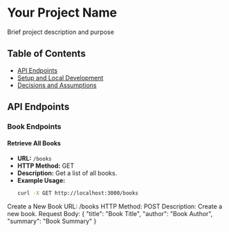 # Your Project Name

Brief project description and purpose

## Table of Contents

- [API Endpoints](#api-endpoints)
- [Setup and Local Development](#setup-and-local-development)
- [Decisions and Assumptions](#decisions-and-assumptions)

## API Endpoints

### Book Endpoints

#### Retrieve All Books

- **URL:** `/books`
- **HTTP Method:** GET
- **Description:** Get a list of all books.
- **Example Usage:**
  ```bash
  curl -X GET http://localhost:3000/books
Create a New Book
URL: /books
HTTP Method: POST
Description: Create a new book.
Request Body:
{
  "title": "Book Title",
  "author": "Book Author",
  "summary": "Book Summary"
}
